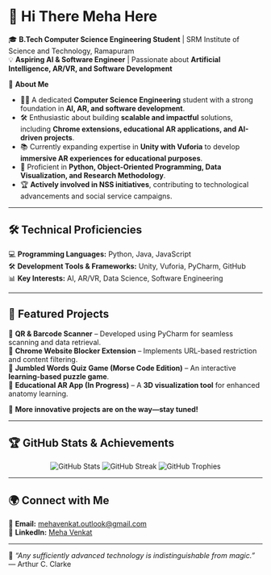 # 🚀 Hi There Meha Here


🎓 **B.Tech Computer Science Engineering Student** | SRM Institute of Science and Technology, Ramapuram  
💡 **Aspiring AI & Software Engineer** | Passionate about **Artificial Intelligence, AR/VR, and Software Development**

🚀 **About Me**
- 👩‍💻 A dedicated **Computer Science Engineering** student with a strong foundation in **AI, AR, and software development**.
- 🛠 Enthusiastic about building **scalable and impactful** solutions, including **Chrome extensions, educational AR applications, and AI-driven projects**.
- 📚 Currently expanding expertise in **Unity with Vuforia** to develop **immersive AR experiences for educational purposes**.
- 🎯 Proficient in **Python, Object-Oriented Programming, Data Visualization, and Research Methodology**.
- 🏆 **Actively involved in NSS initiatives**, contributing to technological advancements and social service campaigns.
---
## 🛠 Technical Proficiencies

💻 **Programming Languages:** Python, Java, JavaScript  
🛠 **Development Tools & Frameworks:** Unity, Vuforia, PyCharm, GitHub  
📊 **Key Interests:** AI, AR/VR, Data Science, Software Engineering  

---
## 🚀 Featured Projects

🔹 **QR & Barcode Scanner** – Developed using PyCharm for seamless scanning and data retrieval.  
🔹 **Chrome Website Blocker Extension** – Implements URL-based restriction and content filtering.  
🔹 **Jumbled Words Quiz Game (Morse Code Edition)** – An interactive **learning-based puzzle game**.  
🔹 **Educational AR App (In Progress)** – A **3D visualization tool** for enhanced anatomy learning.  

📌 **More innovative projects are on the way—stay tuned!**

---
## 🏆 GitHub Stats & Achievements
<p align="center">
  <img src="https://github-readme-stats.vercel.app/api?username=mehavenkat13&show_icons=true&theme=radical" alt="GitHub Stats" />
  <img src="https://github-readme-streak-stats.herokuapp.com/?user=mehavenkat13&theme=dark" alt="GitHub Streak" />
  <img src="https://github-profile-trophy.vercel.app/?username=Meha&theme=dracula&no-frame=true&margin-w=15" alt="GitHub Trophies" />
</p>

---
## 🌍 Connect with Me
📧 **Email:** [mehavenkat.outlook@gmail.com](mailto:mehavenkat.outlook@gmail.com)  
🔗 **LinkedIn:** [Meha Venkat](https://www.linkedin.com/in/meha-venkat-698460324/)  

---
🤖 *“Any sufficiently advanced technology is indistinguishable from magic.”* — Arthur C. Clarke
